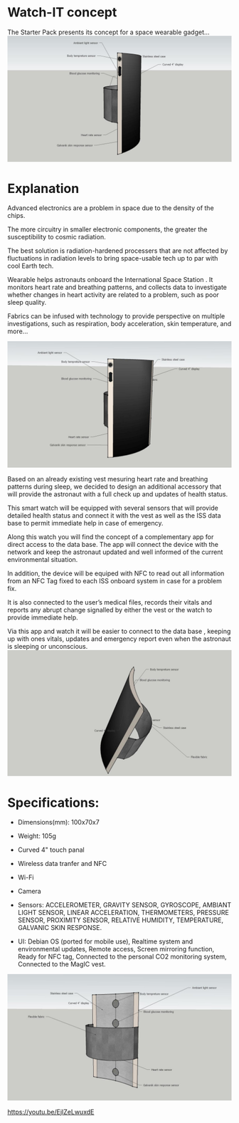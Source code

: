 # Watch-IT concept
The Starter Pack presents its concept for a space wearable gadget...
![img3](https://github.com/meriamgaied9/watch-it-concept/blob/master/img3.jpg)

# Explanation

Advanced electronics are a problem in space due to the density of the chips. 

The more circuitry in smaller electronic components, 
the greater the susceptibility to cosmic radiation. 

The best solution is radiation-hardened processers that are not affected 
by fluctuations in radiation levels to bring space-usable tech up to par with cool Earth tech.

Wearable helps astronauts onboard the International Space Station . 
It monitors heart rate and breathing patterns, and collects data to investigate whether 
changes in heart activity are related to a problem, such as poor sleep quality. 

Fabrics can be infused with technology to provide perspective on multiple investigations, 
such as respiration, body acceleration, skin temperature, and more...

![img1](https://github.com/meriamgaied9/watch-it-concept/blob/master/img1.jpg)


Based on an already existing vest mesuring heart rate and breathing patterns during sleep, 
we decided to design an additional accessory that will provide the astronaut with a full check 
up and  updates of health status.

This smart watch will be equipped with several sensors that will provide detailed health status 
and connect it with the vest as well as the ISS data base to permit immediate help in case of emergency.

Along this watch you will find the concept of a complementary app for direct access to the data base.
The app will connect the device with the network and keep the astronaut updated and well informed of 
the current environmental situation. 

In addition, the device will be equiped with NFC to read out all information from an NFC Tag fixed to each ISS onboard system in case for a problem fix.

It is also connected to the user’s medical files, records their vitals and reports any abrupt change 
signalled by either the vest or the watch to provide immediate help.

Via this app and watch it will be easier to connect to the data base , keeping up with ones vitals, 
updates and emergency report even when the astronaut is sleeping or unconscious. 
![img2](https://github.com/meriamgaied9/watch-it-concept/blob/master/img2.jpg)

# Specifications:

- Dimensions(mm): 100x70x7
- Weight: 105g

- Curved 4" touch panal
- Wireless data tranfer and NFC
- Wi-Fi
- Camera

- Sensors:
    ACCELEROMETER,
    GRAVITY SENSOR,
    GYROSCOPE,
    AMBIANT LIGHT SENSOR,
    LINEAR ACCELERATION,
    THERMOMETERS,
    PRESSURE SENSOR,
    PROXIMITY SENSOR,
    RELATIVE HUMIDITY,
    TEMPERATURE,
    GALVANIC SKIN RESPONSE.

- UI:
    Debian OS (ported for mobile use),
    Realtime system and environmental updates,
    Remote access,
    Screen mirroring function,
    Ready for NFC tag,
    Connected to the personal CO2 monitoring system,
    Connected to the MagIC vest.

![img4](https://github.com/meriamgaied9/watch-it-concept/blob/master/img4.jpg)

https://youtu.be/EjIZeLwuxdE
